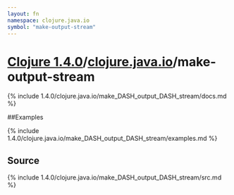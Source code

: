 ```yaml
---
layout: fn
namespace: clojure.java.io
symbol: "make-output-stream"
---
```


# [Clojure 1.4.0](../../)/[clojure.java.io](../)/make-output-stream

{% include 1.4.0/clojure.java.io/make_DASH_output_DASH_stream/docs.md %}

##Examples

{% include 1.4.0/clojure.java.io/make_DASH_output_DASH_stream/examples.md %}
## Source
{% include 1.4.0/clojure.java.io/make_DASH_output_DASH_stream/src.md %}

